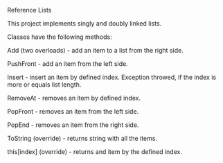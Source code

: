 Reference Lists

This project implements singly and doubly linked lists.

Classes have the following methods:

Add (two overloads) - add an item to a list from the right side.

PushFront - add an item from the left side.

Insert - insert an item by defined index. Exception throwed, if the index is more or equals list length.

RemoveAt - removes an item by defined index.

PopFront - removes an item from the left side.

PopEnd - removes an item from the right side.

ToString (override) - returns string with all the items.

this[index] (override) - returns and item by the defined index.
